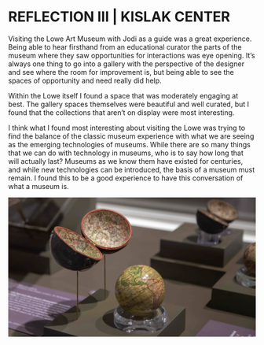 # REFLECTION III | KISLAK CENTER

Visiting the Lowe Art Museum with Jodi as a guide was a great experience. Being able to hear firsthand from an educational curator the parts of the museum where they saw opportunities for interactions was eye opening. It’s always one thing to go into a gallery with the perspective of the designer and see where the room for improvement is, but being able to see the spaces of opportunity and need really did help.

Within the Lowe itself I found a space that was moderately engaging at best. The gallery spaces themselves were beautiful and well curated, but I found that the collections that aren’t on display were most interesting.

I think what I found most interesting about visiting the Lowe was trying to find the balance of the classic museum experience with what we are seeing as the emerging technologies of museums. While there are so many things that we can do with technology in museums, who is to say how long that will actually last? Museums as we know them have existed for centuries, and while new technologies can be introduced, the basis of a museum must remain. I found this to be a good experience to have this conversation of what a museum is.

![s](https://github.com/artdelolo/CIM595-795-Installations/blob/master/HW/Reflections%20III/kislak.jpg)
